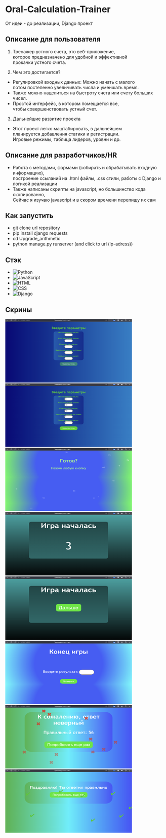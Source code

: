 # Oral-Calculation-Trainer
От идеи - до реализации, Django проект

## Описание для пользователя
1) Тренажер устного счета, это веб-приложение,  
которое предназначено для удобной и эффективной  
прокачки устного счета.  

2) Чем это достигается?  
- Регулировкой входных данных: Можно начать с малого  
потом постепенно увеличивать числа и уменшать время.  
- Также можно нацелиться на быстроту счета или счету больших чисел.  
- Простой интерфейс, в котором помещается все,  
чтобы совершенствовать устный счет.  

3) Дальнейшие развитие проекта  
- Этот проект легко маштабировать, в дальнейшем  
планируется добавления статики и регистрации.  
Игровые режимы, таблица лидеров, уровни и др.  

## Описание для разработчиков/HR
- Работа с методами, формами (собирать и обрабатывать входную информацию),    
построение ссыланий на .html файлы, .css стили, работы с Django и логикой реализации  
- Также написаны скрипты на javascript, но большинство кода скопированно,  
Сейчас я изучаю javascript и в скором времени перепишу их сам

## Как запустить
- git clone url repository
- pip install django requests
- cd Upgrade_arithmetic
- python manage.py runserver (and click to url (ip-adress))

## Стэк
- ![Python](https://img.shields.io/badge/-Python-blue?style=flat-square&logo=python)  
- ![JavaScript](https://img.shields.io/badge/-JavaScript-yellow?style=flat-square&logo=javascript)  
- ![HTML](https://img.shields.io/badge/-HTML-orange?style=flat-square&logo=html5)  
- ![CSS](https://img.shields.io/badge/-CSS-blueviolet?style=flat-square&logo=css3)  
- ![Django](https://img.shields.io/badge/-Django-orange?style=flat-square&logo=django)

## Скрины
<img src="screenshots/scr1.png" alt="Screenshot" width="400" height="200">  
<img src="screenshots/scr2.png" alt="Screenshot" width="400" height="200">   
<img src="screenshots/scr3.png" alt="Screenshot" width="400" height="200">  
<img src="screenshots/scr4.png" alt="Screenshot" width="400" height="200">  
<img src="screenshots/scr5.png" alt="Screenshot" width="400" height="200">   
<img src="screenshots/scr6.png" alt="Screenshot" width="400" height="200">  
<img src="screenshots/scr7.png" alt="Screenshot" width="400" height="200">  
<img src="screenshots/scr8.png" alt="Screenshot" width="400" height="200">  
